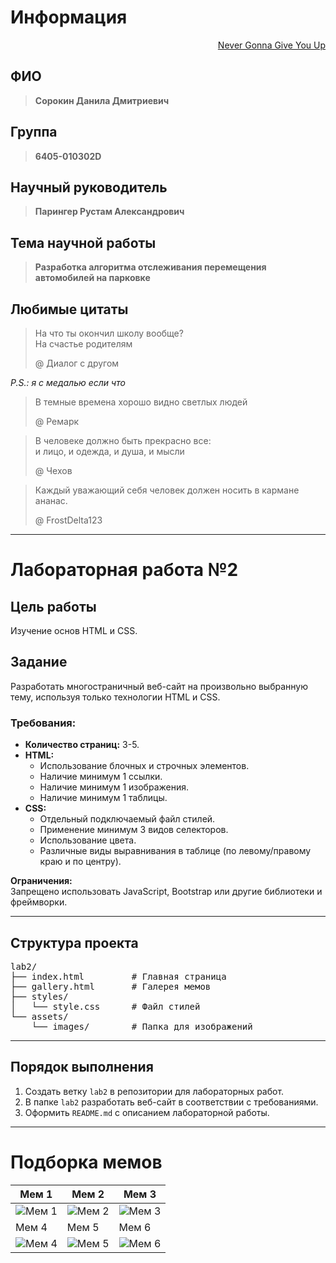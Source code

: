 # Информация

<p style="text-align: right;">
  <a href="https://www.youtube.com/watch?v=dQw4w9WgXcQ&ab_channel=RickAstley">Never Gonna Give You Up</a>
</p>

## ФИО
> **Сорокин Данила Дмитриевич**

## Группа
> **6405-010302D**

## Научный руководитель
> **Парингер Рустам Александрович**

## Тема научной работы
> **Разработка алгоритма отслеживания перемещения автомобилей на парковке**

## Любимые цитаты
> На что ты окончил школу вообще?  
> На счастье родителям
>
> @ Диалог с другом

_P.S.: я с медалью если что_

> В темные времена хорошо видно светлых людей
>
> @ Ремарк

> В человеке должно быть прекрасно все:  
> и лицо, и одежда, и душа, и мысли
>
> @ Чехов

> Каждый уважающий себя человек должен носить в кармане ананас.
>
> @ FrostDelta123

---

# Лабораторная работа №2

## Цель работы

Изучение основ HTML и CSS.

## Задание

Разработать многостраничный веб-сайт на произвольно выбранную тему, используя только технологии HTML и CSS.

### Требования:

- **Количество страниц:** 3-5.
- **HTML:**
    - Использование блочных и строчных элементов.
    - Наличие минимум 1 ссылки.
    - Наличие минимум 1 изображения.
    - Наличие минимум 1 таблицы.
- **CSS:**
    - Отдельный подключаемый файл стилей.
    - Применение минимум 3 видов селекторов.
    - Использование цвета.
    - Различные виды выравнивания в таблице (по левому/правому краю и по центру).

**Ограничения:**  
Запрещено использовать JavaScript, Bootstrap или другие библиотеки и фреймворки.

---

## Структура проекта

<pre>
lab2/
├── index.html         # Главная страница
├── gallery.html       # Галерея мемов
├── styles/
│   └── style.css      # Файл стилей
└── assets/
    └── images/        # Папка для изображений
</pre>


---

## Порядок выполнения

1. Создать ветку `lab2` в репозитории для лабораторных работ.
2. В папке `lab2` разработать веб-сайт в соответствии с требованиями.
3. Оформить `README.md` с описанием лабораторной работы.

---

# Подборка мемов

| Мем 1                                  | Мем 2                                  | Мем 3                                  |
|----------------------------------------|----------------------------------------|----------------------------------------|
| ![Мем 1](https://i.postimg.cc/nhdgTtQy/photo-2024-01-22-15-17-43.jpg) | ![Мем 2](https://i.postimg.cc/fLHVRy3H/photo-2024-11-03-16-59-42.jpg) | ![Мем 3](https://i.postimg.cc/N0BF8mmJ/photo-2024-05-02-00-10-09.jpg) |
| Мем 4                                  | Мем 5                                  | Мем 6                                  |
| ![Мем 4](https://i.postimg.cc/pTy2kZTZ/photo-2024-04-01-18-21-27.jpg) | ![Мем 5](https://i.postimg.cc/J0kRCzjH/photo-2024-08-09-11-18-33.jpg) | ![Мем 6](https://i.postimg.cc/mgGgRCXL/photo-2024-08-13-13-11-05.jpg) |
